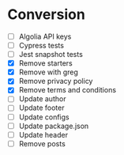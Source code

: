 # Conversion

- [ ] Algolia API keys
- [ ] Cypress tests
- [ ] Jest snapshot tests
- [x] Remove starters
- [x] Remove with greg
- [x] Remove privacy policy
- [x] Remove terms and conditions
- [ ] Update author
- [ ] Update footer
- [ ] Update configs
- [ ] Update package.json
- [ ] Update header
- [ ] Remove posts
